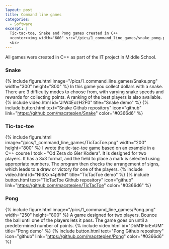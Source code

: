 ```yaml
---
layout: post
title: Command line games
categories:
  - Software
excerpt: |
  Tic-tac-toe, Snake and Pong games created in C++
  <center><img width="600" src="/pics/1_command_line_games/snake_pong.png"></center>
  <br>
---
```


All games were created in C++ as part of the IT project in Middle School.

### Snake

{% include figure.html image="/pics/1_command_line_games/Snake.png" width="300" height="800" %}
In this game you collect dollars with a snake. There are 3 difficulty modes to choose from, with varying snake speeds and rewards for collecting points. A ranking of the best players is also available.
{% include video.html id="JrW4EozH2F0" title="Snake demo" %}
{% include button.html text="Snake Github repository" icon="github" link="https://github.com/macstepien/Snake" color="#0366d6" %}

### Tic-tac-toe

{% include figure.html image="/pics/1_command_line_games/TicTacToe.png" width="200" height="800" %}
I wrote the tic-tac-toe game based on an example in a C++ course I took - "Od Zera do Gier Kodera". It is designed for two players. It has a 3x3 format, and the field to place a mark is selected using appropriate numbers. The program then checks the arrangement of signs, which leads to a draw or victory for one of the players.
{% include video.html id="NI6Xxn4p8rM" title="TicTacToe demo" %}
{% include button.html text="TicTacToe Github repository" icon="github" link="https://github.com/macstepien/TicTacToe" color="#0366d6" %}

### Pong

{% include figure.html image="/pics/1_command_line_games/Pong.png" width="250" height="800" %}
A game designed for two players. Bounce the ball until one of the players lets it pass. The game goes on until a predetermined number of points.
{% include video.html id="DbM1FbrEvUM" title="Pong demo" %}
{% include button.html text="Pong Github repository" icon="github" link="https://github.com/macstepien/Pong" color="#0366d6" %}
